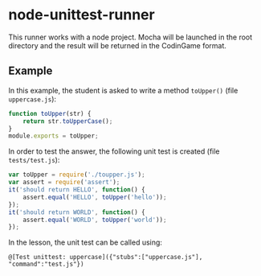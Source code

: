 # node-unittest-runner

This runner works with a node project. Mocha will be launched in the root directory and the result will be returned in the CodinGame format.

## Example

In this example, the student is asked to write a method `toUpper()` (file `uppercase.js`):

```javascript
function toUpper(str) {
	return str.toUpperCase();
}
module.exports = toUpper;
```

In order to test the answer, the following unit test is created (file `tests/test.js`):

```javascript
var toUpper = require('./toupper.js');
var assert = require('assert');
it('should return HELLO', function() {
	assert.equal('HELLO', toUpper('hello'));
});
it('should return WORLD', function() {
	assert.equal('WORLD', toUpper('world'));
});
```

In the lesson, the unit test can be called using:

`@[Test unittest: uppercase]({"stubs":["uppercase.js"], "command":"test.js"})`
